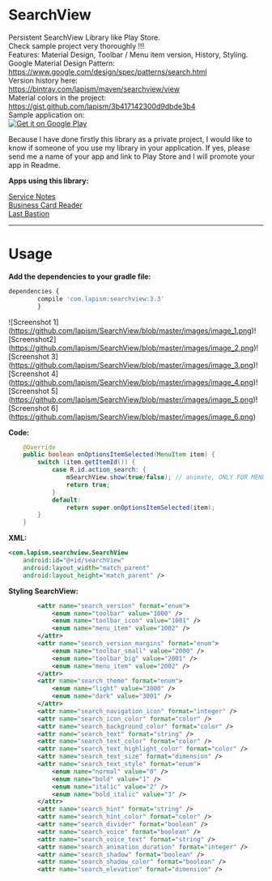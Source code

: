 # SearchView

Persistent SearchView Library like Play Store.  
Check sample project very thoroughly !!!  
Features: Material Design, Toolbar / Menu item version, History, Styling.  
Google Material Design Pattern:  
https://www.google.com/design/spec/patterns/search.html  
Version history here:  
https://bintray.com/lapism/maven/searchview/view  
Material colors in the project:  
https://gist.github.com/lapism/3b417142300d9dbde3b4  
Sample application on:  
<a href="https://play.google.com/store/apps/details?id=com.lapism.searchview.sample">
  <img alt="Get it on Google Play"
       src="https://github.com/lapism/SearchView/blob/master/images/google-play-badge.png" />
</a>

Because I have done firstly this library as a private project, 
I would like to know if someone of you use my library in your application. 
If yes, please send me a name of your app and link to Play Store and I will promote your app in Readme.

**Apps using this library:**

[Service Notes](https://play.google.com/store/apps/details?id=notes.service.com.servicenotes)  
[Business Card Reader](https://play.google.com/store/apps/details?id=com.iac.bcreader) <br />
[Last Bastion](https://play.google.com/store/apps/details?id=org.super8.lastbastion) <br />

------------------------------------------------------------------------------------------------------------------------------

# Usage
**Add the dependencies to your gradle file:**
```javascript
dependencies {
        compile 'com.lapism:searchview:3.3'
        }
```

![Screenshot 1]
(https://github.com/lapism/SearchView/blob/master/images/image_1.png)![Screenshot2]
(https://github.com/lapism/SearchView/blob/master/images/image_2.png)![Screenshot 3]
(https://github.com/lapism/SearchView/blob/master/images/image_3.png)![Screenshot 4]
(https://github.com/lapism/SearchView/blob/master/images/image_4.png)![Screenshot 5]
(https://github.com/lapism/SearchView/blob/master/images/image_5.png)![Screenshot 6]
(https://github.com/lapism/SearchView/blob/master/images/image_6.png)

**Code:**
```java
    @Override
    public boolean onOptionsItemSelected(MenuItem item) {
        switch (item.getItemId()) {
            case R.id.action_search: {
                mSearchView.show(true/false); // animate, ONLY FOR MENU ITEM
                return true;
            }
            default:
                return super.onOptionsItemSelected(item);
        }
    }
```

**XML:**
```xml
<com.lapism.searchview.SearchView
    android:id="@+id/searchView"
    android:layout_width="match_parent"
    android:layout_height="match_parent" />
```

**Styling SearchView:**
```xml
        <attr name="search_version" format="enum">
            <enum name="toolbar" value="1000" />
            <enum name="toolbar_icon" value="1001" />
            <enum name="menu_item" value="1002" />
        </attr>
        <attr name="search_version_margins" format="enum">
            <enum name="toolbar_small" value="2000" />
            <enum name="toolbar_big" value="2001" />
            <enum name="menu_item" value="2002" />
        </attr>
        <attr name="search_theme" format="enum">
            <enum name="light" value="3000" />
            <enum name="dark" value="3001" />
        </attr>
        <attr name="search_navigation_icon" format="integer" />
        <attr name="search_icon_color" format="color" />
        <attr name="search_background_color" format="color" />
        <attr name="search_text" format="string" />
        <attr name="search_text_color" format="color" />
        <attr name="search_text_highlight_color" format="color" />
        <attr name="search_text_size" format="dimension" />
        <attr name="search_text_style" format="enum">
            <enum name="normal" value="0" />
            <enum name="bold" value="1" />
            <enum name="italic" value="2" />
            <enum name="bold_italic" value="3" />
        </attr>
        <attr name="search_hint" format="string" />
        <attr name="search_hint_color" format="color" />
        <attr name="search_divider" format="boolean" />
        <attr name="search_voice" format="boolean" />
        <attr name="search_voice_text" format="string" />
        <attr name="search_animation_duration" format="integer" />
        <attr name="search_shadow" format="boolean" />
        <attr name="search_shadow_color" format="boolean" />
        <attr name="search_elevation" format="dimension" />
```
